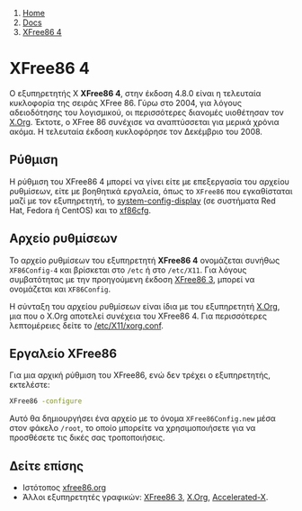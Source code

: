 <!-- -
Title: XFree86 4
First Published: 2012-04-04
- -->

<ol class="breadcrumb" itemprop="breadcrumb">
	<li><a href="/">Home</a></li>
	<li><a href="/docs/">Docs</a></li>
	<li><a href="/docs/xfree86-4.el.html">XFree86 4</a></li>
</ol>

XFree86 4
=========

Ο εξυπηρετητής X **XFree86 4**, στην έκδοση 4.8.0 είναι η τελευταία 
κυκλοφορία της σειράς XFree 86. Γύρω στο 2004, για λόγους αδειοδότησης 
του λογισμικού, οι περισσότερες διανομές υιοθέτησαν τον [X.Org](x.org.el.html). 
Έκτοτε, ο XFree 86 συνέχισε να αναπτύσσεται για μερικά χρόνια ακόμα. 
Η τελευταία έκδοση κυκλοφόρησε τον Δεκέμβριο του 2008. 

Ρύθμιση
-------

Η ρύθμιση του XFree86 4 μπορεί να γίνει είτε με επεξεργασία του 
αρχείου ρυθμίσεων, είτε με βοηθητικά εργαλεία, όπως το `XFree86` που 
εγκαθίσταται μαζί με τον εξυπηρετητή, το [system-config-display](/docs/system-config-display.el.html) 
(σε συστήματα Red Hat, Fedora ή CentOS) και το [xf86cfg](/docs/xf86cfg.el.html).

Αρχείο ρυθμίσεων
----------------

Το αρχείο ρυθμίσεων του εξυπηρετητή **XFree86 4** ονομάζεται συνήθως 
`XF86Config-4` και βρίσκεται στο `/etc` ή στο `/etc/X11`. Για λόγους 
συμβατότητας με την προηγούμενη έκδοση [XFree86 3](/docs/xfree86-3.el.html), 
μπορεί να ονομάζεται και `XF86Config`.

Η σύνταξη του αρχείου ρυθμίσεων είναι ίδια με του εξυπηρετητή [X.Org](/docs/x.org.el.html), 
μια που ο X.Org αποτελεί συνέχεια του XFree86 4. Για περισσότερες 
λεπτομέρειες δείτε το [/etc/X11/xorg.conf](/docs/etc-x11-xorg.conf.el.html).

Εργαλείο XFree86
----------------

Για μια αρχική ρύθμιση του XFree86, ενώ δεν τρέχει ο εξυπηρετητής, εκτελέστε:

```bash
XFree86 -configure
```

Αυτό θα δημιουργήσει ένα αρχείο με το όνομα `XFree86Config.new` μέσα 
στον φάκελο `/root`, το οποίο μπορείτε να χρησιμοποιήσετε για να 
προσθέσετε τις δικές σας τροποποιήσεις.

Δείτε επίσης
------------

*   Ιστότοπος [xfree86.org](http://www.xfree86.org/)
*   Άλλοι εξυπηρετητές γραφικών: [XFree86 3](/docs/xfree86-3.el.html), 
    [X.Org](/docs/x.org.el.html), [Accelerated-X](/docs/accelerated-x.el.html).
